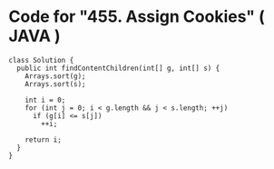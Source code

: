 # Code for "455. Assign Cookies" ( JAVA )

```
class Solution {
  public int findContentChildren(int[] g, int[] s) {
    Arrays.sort(g);
    Arrays.sort(s);

    int i = 0;
    for (int j = 0; i < g.length && j < s.length; ++j)
      if (g[i] <= s[j])
        ++i;

    return i;
  }
}
```

